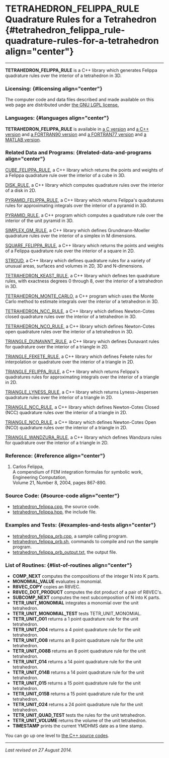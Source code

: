 TETRAHEDRON\_FELIPPA\_RULE\
Quadrature Rules for a Tetrahedron {#tetrahedron_felippa_rule-quadrature-rules-for-a-tetrahedron align="center"}
==================================

------------------------------------------------------------------------

**TETRAHEDRON\_FELIPPA\_RULE** is a C++ library which generates Felippa
quadrature rules over the interior of a tetrahedron in 3D.

### Licensing: {#licensing align="center"}

The computer code and data files described and made available on this
web page are distributed under [the GNU LGPL
license.](../../txt/gnu_lgpl.txt)

### Languages: {#languages align="center"}

**TETRAHEDRON\_FELIPPA\_RULE** is available in [a C
version](../../c_src/tetrahedron_felippa_rule/tetrahedron_felippa_rule.md)
and [a C++
version](../../master/tetrahedron_felippa_rule/tetrahedron_felippa_rule.md)
and [a FORTRAN90
version](../../f_src/tetrahedron_felippa_rule/tetrahedron_felippa_rule.md)
and [a FORTRAN77
version](../../f77_src/tetrahedron_felippa_rule/tetrahedron_felippa_rule.md)
and [a MATLAB
version](../../m_src/tetrahedron_felippa_rule/tetrahedron_felippa_rule.md).

### Related Data and Programs: {#related-data-and-programs align="center"}

[CUBE\_FELIPPA\_RULE](../../master/cube_felippa_rule/cube_felippa_rule.md),
a C++ library which returns the points and weights of a Felippa
quadrature rule over the interior of a cube in 3D.

[DISK\_RULE](../../master/disk_rule/disk_rule.md), a C++ library
which computes quadrature rules over the interior of a disk in 2D.

[PYRAMID\_FELIPPA\_RULE](../../master/pyramid_felippa_rule/pyramid_felippa_rule.md),
a C++ library which returns Felippa's quadratures rules for
approximating integrals over the interior of a pyramid in 3D.

[PYRAMID\_RULE](../../master/pyramid_rule/pyramid_rule.md), a C++
program which computes a quadrature rule over the interior of the unit
pyramid in 3D.

[SIMPLEX\_GM\_RULE](../../master/simplex_gm_rule/simplex_gm_rule.md),
a C++ library which defines Grundmann-Moeller quadrature rules over the
interior of a simplex in M dimensions.

[SQUARE\_FELIPPA\_RULE](../../master/square_felippa_rule/square_felippa_rule.md),
a C++ library which returns the points and weights of a Felippa
quadrature rule over the interior of a square in 2D.

[STROUD](../../master/stroud/stroud.md), a C++ library which defines
quadrature rules for a variety of unusual areas, surfaces and volumes in
2D, 3D and N-dimensions.

[TETRAHEDRON\_KEAST\_RULE](../../master/tetrahedron_keast_rule/tetrahedron_keast_rule.md),
a C++ library which defines ten quadrature rules, with exactness degrees
0 through 8, over the interior of a tetrahedron in 3D.

[TETRAHEDRON\_MONTE\_CARLO](../../master/tetrahedron_monte_carlo/tetrahedron_monte_carlo.md),
a C++ program which uses the Monte Carlo method to estimate integrals
over the interior of a tetrahedron in 3D.

[TETRAHEDRON\_NCC\_RULE](../../master/tetrahedron_ncc_rule/tetrahedron_ncc_rule.md),
a C++ library which defines Newton-Cotes closed quadrature rules over
the interior of a tetrahedron in 3D.

[TETRAHEDRON\_NCO\_RULE](../../master/tetrahedron_nco_rule/tetrahedron_nco_rule.md),
a C++ library which defines Newton-Cotes open quadrature rules over the
interior of a tetrahedron in 3D.

[TRIANGLE\_DUNAVANT\_RULE](../../master/triangle_dunavant_rule/triangle_dunavant_rule.md),
a C++ library which defines Dunavant rules for quadrature over the
interior of a triangle in 2D.

[TRIANGLE\_FEKETE\_RULE](../../master/triangle_fekete_rule/triangle_fekete_rule.md),
a C++ library which defines Fekete rules for interpolation or quadrature
over the interior of a triangle in 2D.

[TRIANGLE\_FELIPPA\_RULE](../../master/triangle_felippa_rule/triangle_felippa_rule.md),
a C++ library which returns Felippa's quadratures rules for
approximating integrals over the interior of a triangle in 2D.

[TRIANGLE\_LYNESS\_RULE](../../master/triangle_lyness_rule/triangle_lyness_rule.md),
a C++ library which returns Lyness-Jespersen quadrature rules over the
interior of a triangle in 2D.

[TRIANGLE\_NCC\_RULE](../../master/triangle_ncc_rule/triangle_ncc_rule.md),
a C++ library which defines Newton-Cotes Closed (NCC) quadrature rules
over the interior of a triangle in 2D.

[TRIANGLE\_NCO\_RULE](../../master/triangle_nco_rule/triangle_nco_rule.md),
a C++ library which defines Newton-Cotes Open (NCO) quadrature rules
over the interior of a triangle in 2D.

[TRIANGLE\_WANDZURA\_RULE](../../master/triangle_wandzura_rule/triangle_wandzura_rule.md),
a C++ library which defines Wandzura rules for quadrature over the
interior of a triangle in 2D.

### Reference: {#reference align="center"}

1.  Carlos Felippa,\
    A compendium of FEM integration formulas for symbolic work,\
    Engineering Computation,\
    Volume 21, Number 8, 2004, pages 867-890.

### Source Code: {#source-code align="center"}

-   [tetrahedron\_felippa.cpp](tetrahedron_felippa.cpp), the source
    code.
-   [tetrahedron\_felippa.hpp](tetrahedron_felippa.hpp), the include
    file.

### Examples and Tests: {#examples-and-tests align="center"}

-   [tetrahedron\_felippa\_prb.cpp](tetrahedron_felippa_prb.cpp), a
    sample calling program.
-   [tetrahedron\_felippa\_prb.sh](tetrahedron_felippa_prb.sh), commands
    to compile and run the sample program.
-   [tetrahedron\_felippa\_prb\_output.txt](tetrahedron_felippa_prb_output.txt),
    the output file.

### List of Routines: {#list-of-routines align="center"}

-   **COMP\_NEXT** computes the compositions of the integer N into K
    parts.
-   **MONOMIAL\_VALUE** evaluates a monomial.
-   **R8VEC\_COPY** copies an R8VEC.
-   **R8VEC\_DOT\_PRODUCT** computes the dot product of a pair of
    R8VEC's.
-   **SUBCOMP\_NEXT** computes the next subcomposition of N into K
    parts.
-   **TETR\_UNIT\_MONOMIAL** integrates a monomial over the unit
    tetrahedron.
-   **TETR\_UNIT\_MONOMIAL\_TEST** tests TETR\_UNIT\_MONOMIAL.
-   **TETR\_UNIT\_O01** returns a 1 point quadrature rule for the unit
    tetrahedron.
-   **TETR\_UNIT\_O04** returns a 4 point quadrature rule for the unit
    tetrahedron.
-   **TETR\_UNIT\_O08** returns an 8 point quadrature rule for the unit
    tetrahedron.
-   **TETR\_UNIT\_O08B** returns an 8 point quadrature rule for the unit
    tetrahedron.
-   **TETR\_UNIT\_O14** returns a 14 point quadrature rule for the unit
    tetrahedron.
-   **TETR\_UNIT\_O14B** returns a 14 point quadrature rule for the unit
    tetrahedron.
-   **TETR\_UNIT\_O15** returns a 15 point quadrature rule for the unit
    tetrahedron.
-   **TETR\_UNIT\_O15B** returns a 15 point quadrature rule for the unit
    tetrahedron.
-   **TETR\_UNIT\_O24** returns a 24 point quadrature rule for the unit
    tetrahedron.
-   **TETR\_UNIT\_QUAD\_TEST** tests the rules for the unit tetrahedron.
-   **TETR\_UNIT\_VOLUME** returns the volume of the unit tetrahedron.
-   **TIMESTAMP** prints the current YMDHMS date as a time stamp.

You can go up one level to [the C++ source codes](../cpp_src.md).

------------------------------------------------------------------------

*Last revised on 27 August 2014.*
